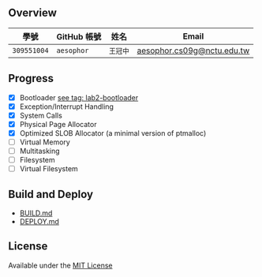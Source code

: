## Overview

| 學號 | GitHub 帳號 | 姓名 | Email |
| --- | ----------- | --- | --- |
| `309551004` | `aesophor` | `王冠中` | aesophor.cs09g@nctu.edu.tw |

## Progress

- [x] Bootloader [see tag: lab2-bootloader](https://github.com/aesophor/valkyrie/tree/lab2-bootloader)
- [x] Exception/Interrupt Handling
- [x] System Calls
- [x] Physical Page Allocator
- [x] Optimized SLOB Allocator (a minimal version of ptmalloc)
- [ ] Virtual Memory
- [ ] Multitasking
- [ ] Filesystem
- [ ] Virtual Filesystem

## Build and Deploy

* [BUILD.md](https://github.com/aesophor/valkyrie/blob/309551004/Documentation/BUILD.md)
* [DEPLOY.md](https://github.com/aesophor/valkyrie/blob/309551004/Documentation/DEPLOY.md)

## License
Available under the [MIT License](https://github.com/aesophor/valkyrie/blob/309551004/LICENSE)
